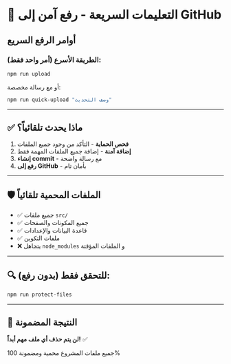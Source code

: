 # 🚀 التعليمات السريعة - رفع آمن إلى GitHub

## أوامر الرفع السريع

### الطريقة الأسرع (أمر واحد فقط):

```bash
npm run upload
```

أو مع رسالة مخصصة:

```bash
npm run quick-upload "وصف التحديث"
```

---

## ✅ ماذا يحدث تلقائياً؟

1. **فحص الحماية** - التأكد من وجود جميع الملفات
2. **إضافة آمنة** - إضافة جميع الملفات المهمة فقط
3. **إنشاء commit** - مع رسالة واضحة
4. **رفع إلى GitHub** - بأمان تام

---

## 🛡️ الملفات المحمية تلقائياً

- ✅ جميع ملفات `src/`
- ✅ جميع المكونات والصفحات
- ✅ قاعدة البيانات والإعدادات
- ✅ ملفات التكوين
- ❌ يتجاهل `node_modules` و الملفات المؤقتة

---

## 🔍 للتحقق فقط (بدون رفع):

```bash
npm run protect-files
```

---

## 🎯 النتيجة المضمونة

**لن يتم حذف أي ملف مهم أبداً!** ✅

جميع ملفات المشروع محمية ومضمونة 100%
